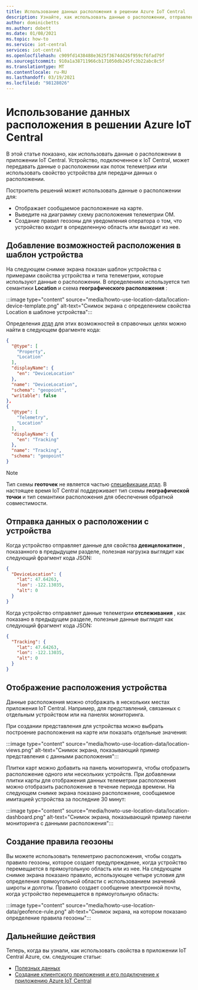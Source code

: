 ```yaml
---
title: Использование данных расположения в решении Azure IoT Central
description: Узнайте, как использовать данные о расположении, отправленные с устройства, подключенного к приложению IoT Central. Построение данных о расположении на карте или создание правил георазграничения.
author: dominicbetts
ms.author: dobett
ms.date: 01/08/2021
ms.topic: how-to
ms.service: iot-central
services: iot-central
ms.openlocfilehash: c909fd1438488e3625f3674dd26f959cf6fad79f
ms.sourcegitcommit: 910a1a38711966cb171050db245fc3b22abc8c5f
ms.translationtype: MT
ms.contentlocale: ru-RU
ms.lasthandoff: 03/19/2021
ms.locfileid: "98128026"
---
```

# <a name="use-location-data-in-an-azure-iot-central-solution"></a>Использование данных расположения в решении Azure IoT Central

В этой статье показано, как использовать данные о расположении в приложении IoT Central. Устройство, подключенное к IoT Central, может передавать данные о расположении как поток телеметрии или использовать свойство устройства для передачи данных о расположении.

Построитель решений может использовать данные о расположении для:

* Отображает сообщаемое расположение на карте.
* Выведите на диаграмму схему расположения телеметрии OM.
* Создание правил геозоны для уведомления оператора о том, что устройство входит в определенную область или выходит из нее.

## <a name="add-location-capabilities-to-a-device-template"></a>Добавление возможностей расположения в шаблон устройства

На следующем снимке экрана показан шаблон устройства с примерами свойства устройства и типа телеметрии, которые используют данные о расположении. В определениях используется тип семантики **Location** и схема **географического расположения** :

:::image type="content" source="media/howto-use-location-data/location-device-template.png" alt-text="Снимок экрана с определением свойства Location в шаблоне устройства":::

Определения [дтдл](https://github.com/Azure/opendigitaltwins-dtdl/blob/master/DTDL/v2/dtdlv2.md) для этих возможностей в справочных целях можно найти в следующем фрагменте кода:

```json
{
  "@type": [
    "Property",
    "Location"
  ],
  "displayName": {
    "en": "DeviceLocation"
  },
  "name": "DeviceLocation",
  "schema": "geopoint",
  "writable": false
},
{
  "@type": [
    "Telemetry",
    "Location"
  ],
  "displayName": {
    "en": "Tracking"
  },
  "name": "Tracking",
  "schema": "geopoint"
}
```

> [!NOTE]
> Тип схемы **геоточек** не является частью [спецификации дтдл](https://github.com/Azure/opendigitaltwins-dtdl/blob/master/DTDL/v2/dtdlv2.md). В настоящее время IoT Central поддерживает тип схемы **географической** **точки** и тип семантики расположения для обеспечения обратной совместимости.

## <a name="send-location-data-from-a-device"></a>Отправка данных о расположении с устройства

Когда устройство отправляет данные для свойства **девицелокатион** , показанного в предыдущем разделе, полезная нагрузка выглядит как следующий фрагмент кода JSON:

```json
{
  "DeviceLocation": {
    "lat": 47.64263,
    "lon": -122.13035,
    "alt": 0
  }
}
```

Когда устройство отправляет данные телеметрии **отслеживания** , как показано в предыдущем разделе, полезные данные выглядят как следующий фрагмент кода JSON:

```json
{
  "Tracking": {
    "lat": 47.64263,
    "lon": -122.13035,
    "alt": 0
  }
}
```

## <a name="display-device-location"></a>Отображение расположения устройства

Данные расположения можно отображать в нескольких местах приложения IoT Central. Например, для представлений, связанных с отдельным устройством или на панелях мониторинга.

При создании представления для устройства можно выбрать построение расположения на карте или показать отдельные значения:

:::image type="content" source="media/howto-use-location-data/location-views.png" alt-text="Снимок экрана, показывающий пример представления с данными расположения":::

Плитки карт можно добавить на панель мониторинга, чтобы отобразить расположение одного или нескольких устройств. При добавлении плитки карты для отображения данных телеметрии расположения можно отобразить расположение в течение периода времени. На следующем снимке экрана показано расположение, сообщаемое имитацией устройства за последние 30 минут:

:::image type="content" source="media/howto-use-location-data/location-dashboard.png" alt-text="Снимок экрана, показывающий пример панели мониторинга с данными расположения":::

## <a name="create-a-geofencing-rule"></a>Создание правила геозоны

Вы можете использовать телеметрию расположения, чтобы создать правило геозоны, которое создает предупреждение, когда устройство перемещается в прямоугольную область или из нее. На следующем снимке экрана показано правило, использующее четыре условия для определения прямоугольной области с использованием значений широты и долготы. Правило создает сообщение электронной почты, когда устройство перемещается в прямоугольную область:

:::image type="content" source="media/howto-use-location-data/geofence-rule.png" alt-text="Снимок экрана, на котором показано определение правила геозоны":::

## <a name="next-steps"></a>Дальнейшие действия

Теперь, когда вы узнали, как использовать свойства в приложении IoT Central Azure, см. следующие статьи:

* [Полезных данных](concepts-telemetry-properties-commands.md)
* [Создание клиентского приложения и его подключение к приложению Azure IoT Central](tutorial-connect-device.md)